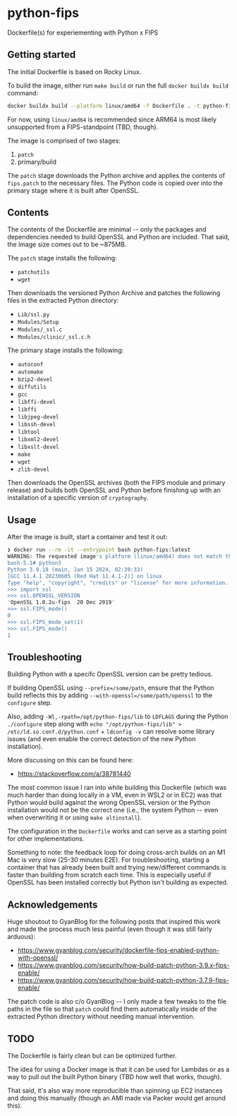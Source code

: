 # python-fips
Dockerfile(s) for experiementing with Python x FIPS

## Getting started

The initial Dockerfile is based on Rocky Linux.

To build the image, either run `make build` or run the full `docker buildx build` command:
```sh
docker buildx build --platform linux/amd64 -f Dockerfile . -t python-fips:latest
```

For now, using `linux/amd64` is recommended since ARM64 is most likely unsupported from a FIPS-standpoint (TBD, though).

The image is comprised of two stages:
1. `patch`
2. primary/build

The `patch` stage downloads the Python archive and applies the contents of `fips.patch` to the necessary files. The Python code is copied over into the primary stage where it is built after OpenSSL.

## Contents

The contents of the Dockerfile are minimal -- only the packages and dependencies needed to build OpenSSL and Python are included. That said, the image size comes out to be ~875MB.

The `patch` stage installs the following:
- `patchutils` 
- `wget`

Then downloads the versioned Python Archive and patches the following files in the extracted Python directory:
- `Lib/ssl.py`
- `Modules/Setup`
- `Modules/_ssl.c`
- `Modules/clinic/_ssl.c.h`

The primary stage installs the following:
- `autoconf`
- `automake`
- `bzip2-devel`
- `diffutils`
- `gcc`
- `libffi-devel`
- `libffi`
- `libjpeg-devel`
- `libssh-devel`
- `libtool`
- `libxml2-devel`
- `libxslt-devel`
- `make`
- `wget`
- `zlib-devel`

Then downloads the OpenSSL archives (both the FIPS module and primary release) and builds both OpenSSL and Python before finishing up with an installation of a specific version of `cryptography`.

## Usage
After the image is built, start a container and test it out:
```sh
❯ docker run --rm -it --entrypoint bash python-fips:latest
WARNING: The requested image's platform (linux/amd64) does not match the detected host platform (linux/arm64/v8) and no specific platform was requested
bash-5.1# python3
Python 3.9.18 (main, Jan 15 2024, 02:39:33)
[GCC 11.4.1 20230605 (Red Hat 11.4.1-2)] on linux
Type "help", "copyright", "credits" or "license" for more information.
>>> import ssl
>>> ssl.OPENSSL_VERSION
'OpenSSL 1.0.2u-fips  20 Dec 2019'
>>> ssl.FIPS_mode()
0
>>> ssl.FIPS_mode_set(1)
>>> ssl.FIPS_mode()
1
```

## Troubleshooting

Building Python with a specifc OpenSSL version can be pretty tedious. 

If building OpenSSL using `--prefix=/some/path`, ensure that the Python build reflects this by adding `--with-openssl=/some/path/openssl` to the `configure` step.

Also, adding `-Wl,-rpath=/opt/python-fips/lib` to `LDFLAGS` during the Python `./configure` step along with `echo "/opt/python-fips/lib" > /etc/ld.so.conf.d/python.conf` + `ldconfig -v` can resolve some library issues (and even enable the correct detection of the new Python installation).

More discussing on this can be found here:
- https://stackoverflow.com/a/38781440

The most common issue I ran into while building this Dockerfile (which was much harder than doing locally in a VM, even in WSL2 or in EC2) was that Python would build against the wrong OpenSSL version or the Python installation would not be the correct one (i.e., the system Python -- even when overwriting it or using `make altinstall`).

The configuration in the `Dockerfile` works and can serve as a starting point for other implementations.

Something to note: the feedback loop for doing cross-arch builds on an M1 Mac is very slow (25-30 minutes E2E). For troubleshooting, starting a container that has already been built and trying new/different commands is faster than building from scratch each time. This is especially useful if OpenSSL has been installed correctly but Python isn't building as expected.

## Acknowledgements

Huge shoutout to GyanBlog for the following posts that inspired this work and made the process much less painful (even though it was still fairly arduous):
- https://www.gyanblog.com/security/dockerfile-fips-enabled-python-with-openssl/
- https://www.gyanblog.com/security/how-build-patch-python-3.9.x-fips-enable/
- https://www.gyanblog.com/security/how-build-patch-python-3.7.9-fips-enable/ 

The patch code is also c/o GyanBlog -- I only made a few tweaks to the file paths in the file so that `patch` could find them automatically inside of the extracted Python directory without needing manual intervention.

## TODO

The Dockerfile is fairly clean but can be optimized further.

The idea for using a Docker image is that it can be used for Lambdas or as a way to pull out the built Python binary (TBD how well that works, though). 

That said, it's also way more reproducible than spinning up EC2 instances and doing this manually (though an AMI made via Packer would get around this).
